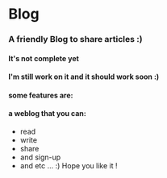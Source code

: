 # Blog
### A friendly Blog to share articles :)
#### It's not complete yet
#### I'm still work on it and it should work soon :)

#### some features are:
#### a weblog that you can:
- read
- write
- share
- and sign-up
- and etc ...
:) Hope you like it ! 
